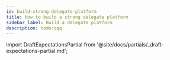 ```yaml
---
id: build-strong-delegate-platform
title: How to build a strong delegate platform
sidebar_label: Build a delegate platform
description: todo:qqq
---
```


import DraftExpectationsPartial from '@site/docs/partials/_draft-expectations-partial.md'; 

<DraftExpectationsPartial />